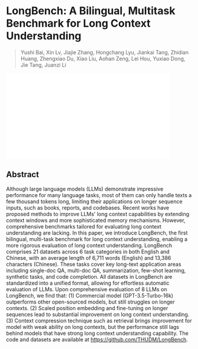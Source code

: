 # LongBench: A Bilingual, Multitask Benchmark for Long Context Understanding

> Yushi Bai, Xin Lv, Jiajie Zhang, Hongchang Lyu, Jiankai Tang, Zhidian Huang, Zhengxiao Du, Xiao Liu, Aohan Zeng, Lei Hou, Yuxiao Dong, Jie Tang, Juanzi Li

![111](../../blank.jpg)

## Abstract

Although large language models (LLMs) demonstrate impressive performance for
many language tasks, most of them can only handle texts a few thousand tokens
long, limiting their applications on longer sequence inputs, such as books,
reports, and codebases. Recent works have proposed methods to improve LLMs'
long context capabilities by extending context windows and more sophisticated
memory mechanisms. However, comprehensive benchmarks tailored for evaluating
long context understanding are lacking. In this paper, we introduce LongBench,
the first bilingual, multi-task benchmark for long context understanding,
enabling a more rigorous evaluation of long context understanding. LongBench
comprises 21 datasets across 6 task categories in both English and Chinese,
with an average length of 6,711 words (English) and 13,386 characters
(Chinese). These tasks cover key long-text application areas including
single-doc QA, multi-doc QA, summarization, few-shot learning, synthetic tasks,
and code completion. All datasets in LongBench are standardized into a unified
format, allowing for effortless automatic evaluation of LLMs. Upon
comprehensive evaluation of 8 LLMs on LongBench, we find that: (1) Commercial
model (GPT-3.5-Turbo-16k) outperforms other open-sourced models, but still
struggles on longer contexts. (2) Scaled position embedding and fine-tuning on
longer sequences lead to substantial improvement on long context understanding.
(3) Context compression technique such as retrieval brings improvement for
model with weak ability on long contexts, but the performance still lags behind
models that have strong long context understanding capability. The code and
datasets are available at https://github.com/THUDM/LongBench.
